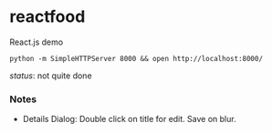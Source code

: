 reactfood
=========

React.js demo

```python -m SimpleHTTPServer 8000 && open http://localhost:8000/```

*status*: not quite done

### Notes ###
 * Details Dialog: Double click on title for edit. Save on blur. 

